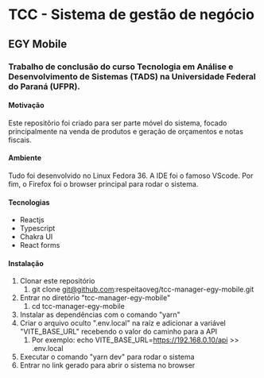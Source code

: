 # TCC - Sistema de gestão de negócio
## EGY Mobile

### Trabalho de conclusão do curso Tecnologia em Análise e Desenvolvimento de Sistemas (TADS) na Universidade Federal do Paraná (UFPR).

#### Motivação
Este repositõrio foi criado para ser parte móvel do sistema, focado principalmente na venda de produtos e geração de orçamentos e notas fiscais.

#### Ambiente
Tudo foi desenvolvido no Linux Fedora 36. A IDE foi o famoso VScode. Por fim, o Firefox foi o browser principal para rodar o sistema.

#### Tecnologias
- Reactjs
- Typescript
- Chakra UI
- React forms

#### Instalação
1. Clonar este repositório
    1. git clone git@github.com:respeitaoveg/tcc-manager-egy-mobile.git
2. Entrar no diretório "tcc-manager-egy-mobile"
    1. cd tcc-manager-egy-mobile
3. Instalar as dependências com o comando "yarn"
4. Criar o arquivo oculto ".env.local" na raíz e adicionar a variável "VITE_BASE_URL" recebendo o valor do caminho para a API
    1. Por exemplo: echo VITE_BASE_URL=https://192.168.0.10/api >> .env.local
5. Executar o comando "yarn dev" para rodar o sistema
6. Entrar no link gerado para abrir o sistema no browser
